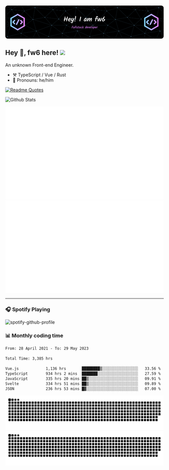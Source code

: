 ![Header](github-header-image.png)

## Hey 👋, fw6 here! <img src="https://github.githubassets.com/images/mona-whisper.gif" height="24" />


An unknown Front-end Engineer.

-   :hammer_and_pick: TypeScript / Vue / Rust
-   :man: Pronouns: he/him


[![Readme Quotes](https://quotes-github-readme.vercel.app/api?type=horizontal&theme=algolia)](https://github.com/piyushsuthar/github-readme-quotes)



![Github Stats](https://github-readme-stats.vercel.app/api?username=fw6&bg_color=30,e96443,904e95&title_color=fff&text_color=fff)

![](https://raw.githubusercontent.com/fw6/github-stats-transparent/output/generated/overview.svg)
![](https://raw.githubusercontent.com/fw6/github-stats-transparent/output/generated/languages.svg)


---

### 🎧 Spotify Playing

<!-- ![spotify-github-profile](/img/default.svg) -->

![spotify-github-profile](https://spotify-github-profile.vercel.app/api/view.svg?uid=r6wn4hdvypv0lkzyrj0e0pjct&cover_image=true&theme=default&show_offline=true&background_color=9a10ad&interchange=true&bar_color_cover=true)



### :bar_chart: Monthly coding time 

<!--START_SECTION:waka-->

```text
From: 28 April 2021 - To: 29 May 2023

Total Time: 3,385 hrs

Vue.js            1,136 hrs       ████████▒░░░░░░░░░░░░░░░░   33.56 %
TypeScript        934 hrs 2 mins  ███████░░░░░░░░░░░░░░░░░░   27.59 %
JavaScript        335 hrs 20 mins ██▒░░░░░░░░░░░░░░░░░░░░░░   09.91 %
Svelte            334 hrs 51 mins ██▒░░░░░░░░░░░░░░░░░░░░░░   09.89 %
JSON              236 hrs 53 mins █▓░░░░░░░░░░░░░░░░░░░░░░░   07.00 %
```

<!--END_SECTION:waka-->




![github contribution grid snake animation](https://raw.githubusercontent.com/platane/platane/output/github-contribution-grid-snake-dark.svg#gh-dark-mode-only)![github contribution grid snake animation](https://raw.githubusercontent.com/platane/platane/output/github-contribution-grid-snake.svg#gh-light-mode-only)
